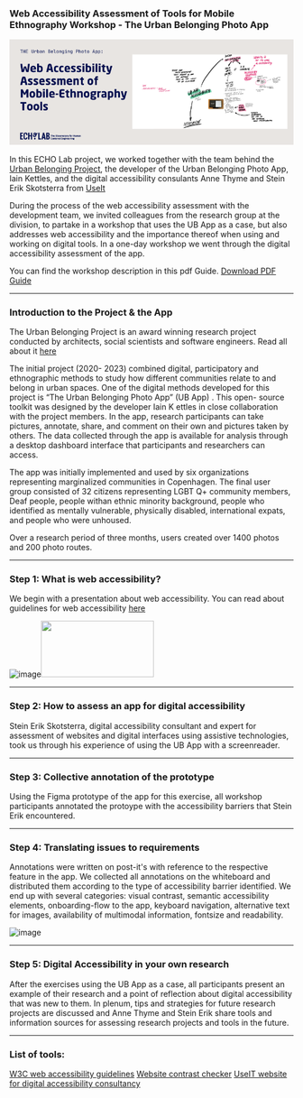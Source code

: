 ### Web Accessibility Assessment of Tools for Mobile Ethnography Workshop - The Urban Belonging Photo App

![Logo](images/thumbnail.png)


In this ECHO Lab project, we worked together with the team behind the [Urban Belonging Project](https://urbanbelonging.com), the developer of the Urban Belonging Photo App, Iain Kettles, and the digital accessibility consulants Anne Thyme and Stein Erik Skotsterra from [UseIt](https://useit-consulting.dk) 

During the process of the web accessibility assessment with the development team, we invited colleagues from the research group at the division, to partake in a workshop that uses the UB App as a case, but also addresses web accessibility and the importance thereof when using and working on digital tools.
In a one-day workshop we went through the digital accessibility assessment of the app. 

You can find the  workshop description in this pdf Guide. [Download PDF Guide](https://github.com/ECHOlab-DTU/UB-App-Accessibility-Development/blob/main/EXAMPLE%20UB%20APP.pdf)

---

### Introduction to the Project & the App 

The Urban Belonging Project is an award winning research project conducted by architects, social scientists and software engineers. Read all about it [here](https://urbanbelonging.com) 

The initial project (2020- 2023) combined digital, participatory and ethnographic methods to study how different communities relate to and belong in urban spaces. One of the
digital methods developed for this project is “The Urban Belonging Photo App” (UB App) . This open- source toolkit was designed by the developer Iain K ettles
in close collaboration with the project members.
In the app, research participants can take pictures, annotate, share, and comment on their own and pictures taken by others. The data collected through
the app is available for analysis through a desktop dashboard interface that participants and researchers can access.

The app was initially implemented and used by six organizations representing marginalized communities in Copenhagen. The final user group consisted of 32 citizens 
representing LGBT Q+ community members, Deaf people, people withan ethnic minority background, people who identified as mentally vulnerable, physically disabled, international expats, 
and people who were unhoused.

Over a research period of three months, users created over 1400 photos and 200 photo routes.

---

### Step 1: What is web accessibility?

We begin with a presentation about web accessibility. 
You can read about guidelines for web accessibility [here](https://www.w3.org/WAI/fundamentals/accessibility-intro/)

![image](images/presentation.png)<img src="images/presentation.png" width="200" height="100">


---

### Step 2: How to assess an app for digital accessibility

Stein Erik Skotsterra, digital accessibility consultant and expert for assessment of websites and digital interfaces using assistive technologies, took us through his experience of 
using the UB App with a screenreader.


---

### Step 3: Collective annotation of the prototype

Using the Figma prototype of the app for this exercise, all workshop participants annotated the protoype with the accessibility barriers that Stein Erik encountered.


---

### Step 4: Translating issues to requirements

Annotations were written on post-it's with reference to the respective feature in the app.
We collected all annotations on the whiteboard and distributed them according to the type of accessibility barrier identified.
We end up with several categories: visual contrast, semantic accessibility elements, onboarding-flow to the app, keyboard navigation, alternative text for images, 
availability of multimodal information, fontsize and readability.

![image](images/annotation.HEIC)

----


### Step 5: Digital Accessibility in your own research

After the exercises using the UB App as a case, all participants present an example of their research and a point of reflection about digital accessibility that was new to them.
In plenum, tips and strategies for future research projects are discussed and Anne Thyme and Stein Erik share tools and information sources for assessing research projects and tools in the future.

----


### List of tools:

[W3C web accessibility guidelines](https://www.w3.org/WAI/fundamentals/accessibility-intro/)
[Website contrast checker](https://accessibleweb.com/color-contrast-checker/)
[UseIT website for digital accessibility consultancy](https://useit-consulting.dk)



